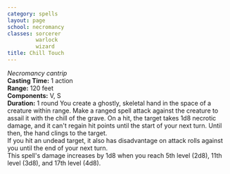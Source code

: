 ```yaml
---
category: spells
layout: page
school: necromancy
classes: sorcerer
         warlock
         wizard
title: Chill Touch 
---
```

_Necromancy cantrip_  
**Casting Time:** 1 action    
**Range:** 120 feet    
**Components:** V, S   
**Duration:** 1 round 
You create a ghostly, skeletal hand in the space of a creature within range. Make a ranged spell attack against the creature to assail it with the chill of the grave. On a hit, the target takes 1d8 necrotic damage, and it can't regain hit points until the start of your next turn. Until then, the hand clings to the target.    
If you hit an undead target, it also has disadvantage on attack rolls against you until the end of your next turn.    
This spell's damage increases by 1d8 when you reach 5th level (2d8), 11th level (3d8), and 17th level (4d8). 